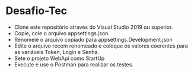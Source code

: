 # Desafio-Tec

* Clone este repositório através do Visual Studio 2019 ou superior. 
* Copie, cole o arquivo appsettings.json. 
* Renomeie o arquivo copiado para appsettings.Development.json
* Edite o arquivo recem renomeado e coloque os valores coerentes para as variáveis Token, Login e Senha.
* Sete o projeto WebApi como StartUp
* Execute e use o Postman para realizar os testes.
